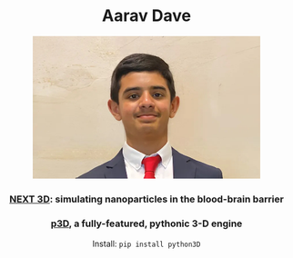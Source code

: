 <div align="center">
  
# Aarav Dave
<img src="logo.jpg" width="400">

### [NEXT 3D](https://github.com/aaravdave/NEXT-3D): simulating nanoparticles in the blood-brain barrier
### [p3D](https://github.com/aaravdave/p3D), a fully-featured, pythonic 3-D engine
Install: `pip install python3D`

</div>

